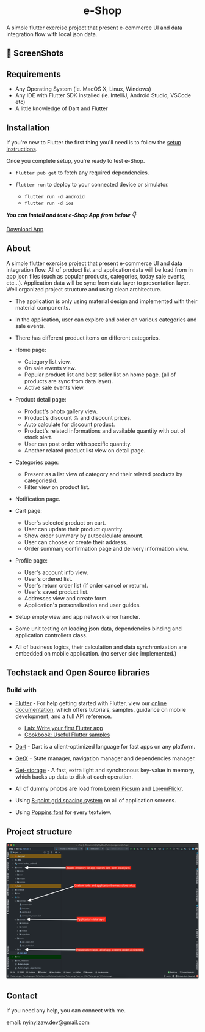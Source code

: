 <h1 align="center">e-Shop</h1>

A simple flutter exercise project that present e-commerce UI and data integration flow with local json data.


## 📸 ScreenShots



## Requirements
- Any Operating System (ie. MacOS X, Linux, Windows)
- Any IDE with Flutter SDK installed (ie. IntelliJ, Android Studio, VSCode etc)
- A little knowledge of Dart and Flutter



## Installation

If you're new to Flutter the first thing you'll need is to follow the [setup instructions](https://flutter.dev/docs/get-started/install).

Once you complete setup, you're ready to test e-Shop.

- `flutter pub get` to fetch any required dependencies.

- `flutter run` to deploy to your connected device or simulator.

  -  `flutter run -d android`
  -  `flutter run -d ios`







***You can Install and test e-Shop App from below 👇***

[Download App]()


<!-- 
## Getting Started

This project is a starting point for a Flutter application.

A few resources to get you started if this is your first Flutter project:

- [Lab: Write your first Flutter app](https://flutter.dev/docs/get-started/codelab)
- [Cookbook: Useful Flutter samples](https://flutter.dev/docs/cookbook)

For help getting started with Flutter, view our
[online documentation](https://flutter.dev/docs), which offers tutorials,
samples, guidance on mobile development, and a full API reference.
 -->

## About

A simple flutter exercise project that present e-commerce UI and data integration flow. All of product list and application data will be load from in app json files (such as popular products, categories, today sale events, etc...). Application data will be sync from data layer to presentation layer. Well organized project structure and using clean architecture. 


- The application is only using material design and implemented with their material components.

- In the application, user can explore and order on various categories and sale events.

- There has different product items on different categories. 

- Home page:
  - Category list view.
  - On sale events view.
  - Popular product list and best seller list on home page. (all of products are sync from data layer).
  - Active sale events view.

- Product detail page:
  - Product's photo gallery view.
  - Product's discount % and discount prices.
  - Auto calculate for discount product. 
  - Product's related informations and available quantity with out of stock alert.
  - User can post order with specific quantity.
  - Another related product list view on detail page.

- Categories page:
  - Present as a list view of category and their related products by categoriesId.
  - Filter view on product list.

- Notification page.

- Cart page:
  - User's selected product on cart.
  - User can update their product quantity.
  - Show order summary by autocalculate amount.
  - User can choose or create their address. 
  - Order summary confirmation page and delivery information view.

- Profile page:
  - User's account info view.
  - User's ordered list.
  - User's return order list (if order cancel or return).
  - User's saved product list.
  - Addresses view and create form.
  - Application's personalization and user guides. 

- Setup empty view and app network error handler. 

- Some unit testing on loading json data, dependencies binding and application controllers class. 

- All of business logics, their calculation and data synchronization are embedded on mobile application. (no server side implemented.)

<!-- 
*Application tested video show* -->



## Techstack and Open Source libraries

### Build with 
- [Flutter](https://flutter.dev/) - For help getting started with Flutter, view our [online documentation](https://docs.flutter.dev/), which offers tutorials, samples, guidance on mobile development, and a full API reference.
  - [Lab: Write your first Flutter app](https://flutter.dev/docs/get-started/codelab)
  - [Cookbook: Useful Flutter samples](https://flutter.dev/docs/cookbook) 

- [Dart](https://dart.dev/) - Dart is a client-optimized language for fast apps on any platform.

- [GetX](https://pub.dev/packages/get) - State manager, navigation manager and dependencies manager.

- [Get-storage](https://pub.dev/packages/get_storage) - A fast, extra light and synchronous key-value in memory, which backs up data to disk at each operation.

- All of dummy photos are load from [Lorem Picsum](https://picsum.photos/) and [LoremFlickr](https://loremflickr.com/).

- Using [8-point grid spacing system](https://styleguide.pivotal.io/concepts/8-point-grid/) on all of application screens.

- Using [Poppins font](https://fonts.google.com/specimen/Poppins?query=popp) for every textview. 


## Project structure

![](/screens/projectstructure.png)



## Contact
If you need any help, you can connect with me.

email: nyinyizaw.dev@gmail.com

 
